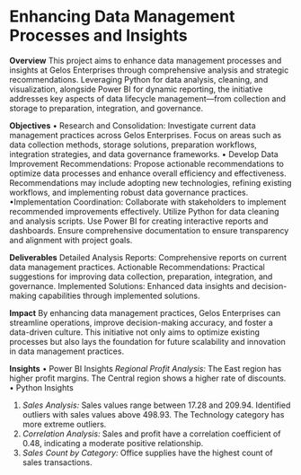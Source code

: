 # Enhancing Data Management Processes and Insights
**Overview**
This project aims to enhance data management processes and insights at Gelos Enterprises through comprehensive analysis and strategic recommendations. Leveraging Python for data analysis, cleaning, and visualization, alongside Power BI for dynamic reporting, the initiative addresses key aspects of data lifecycle management—from collection and storage to preparation, integration, and governance.

**Objectives**
 • Research and Consolidation:
    Investigate current data management practices across Gelos Enterprises.
    Focus on areas such as data collection methods, storage solutions, preparation workflows, integration strategies, and data governance frameworks.
 • Develop Data Improvement Recommendations:
    Propose actionable recommendations to optimize data processes and enhance overall efficiency and effectiveness.
    Recommendations may include adopting new technologies, refining existing workflows, and implementing robust data governance practices.
 •Implementation Coordination:
    Collaborate with stakeholders to implement recommended improvements effectively.
    Utilize Python for data cleaning and analysis scripts.
    Use Power BI for creating interactive reports and dashboards.
    Ensure comprehensive documentation to ensure transparency and alignment with project goals.

 **Deliverables**
    Detailed Analysis Reports: Comprehensive reports on current data management practices.
    Actionable Recommendations: Practical suggestions for improving data collection, preparation, integration, and governance.
    Implemented Solutions: Enhanced data insights and decision-making capabilities through implemented solutions.

**Impact**
By enhancing data management practices, Gelos Enterprises can streamline operations, improve decision-making accuracy, and foster a data-driven culture. This initiative not only aims to optimize existing processes but also lays the foundation for future scalability and innovation in data management practices.

**Insights**
 • Power BI Insights
   *Regional Profit Analysis:*
    The East region has higher profit margins.
    The Central region shows a higher rate of discounts.
 • Python Insights
   1. *Sales Analysis:*
    Sales values range between 17.28 and 209.94.
    Identified outliers with sales values above 498.93.
    The Technology category has more extreme outliers.
  2. *Correlation Analysis:*
     Sales and profit have a correlation coefficient of 0.48, indicating a moderate positive relationship.
  3. *Sales Count by Category:*
       Office supplies have the highest count of sales transactions.
